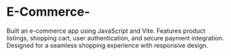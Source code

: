 # E-Commerce-
Built an e-commerce app using JavaScript and Vite. Features product listings, shopping cart, user authentication, and secure payment integration. Designed for a seamless shopping experience with responsive design.
